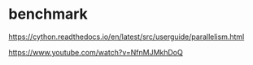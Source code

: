# benchmark

https://cython.readthedocs.io/en/latest/src/userguide/parallelism.html

https://www.youtube.com/watch?v=NfnMJMkhDoQ
